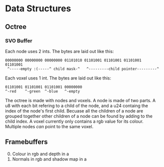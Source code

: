 # Data Structures

## Octree

### SVO Buffer

Each node uses 2 ints. The bytes are laid out like this:

    00000000 00000000 00000000 01101010 01101001 01101001 01101001 01101001
     ^-----empty :(-----^ child mask-^   ^---------child pointer---------^


Each voxel uses 1 int. The bytes are laid out like this:

    01101001 01101001 01101001 00000000
    ^-red    ^-green  ^-blue   ^-empty

The octree is made with nodes and voxels. A node is made of two parts. A u8 with each bit refering to a child of the node, and a u24 containg the index of the node's first child. Becuase all the children of a node are grouped together other children of a node can be found by adding to the child index. A voxel currently only contains a rgb value for its colour. Multiple nodes *can* point to the same voxel.

## Framebuffers

0. Colour in rgb and depth in a
1. Normals in rgb and shadow map in a